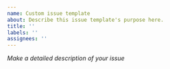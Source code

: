 ```yaml
---
name: Custom issue template
about: Describe this issue template's purpose here.
title: ''
labels: ''
assignees: ''
---
```


_Make a detailed description of your issue_
